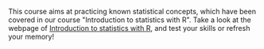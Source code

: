 This course aims at practicing known statistical concepts, which have been covered in our course "Introduction to statistics with R". Take a look at the webpage of [Introduction to statistics with R](https://sib-swiss.github.io/Introduction-to-statistics-with-R/),  and test your skills or refresh your memory!




